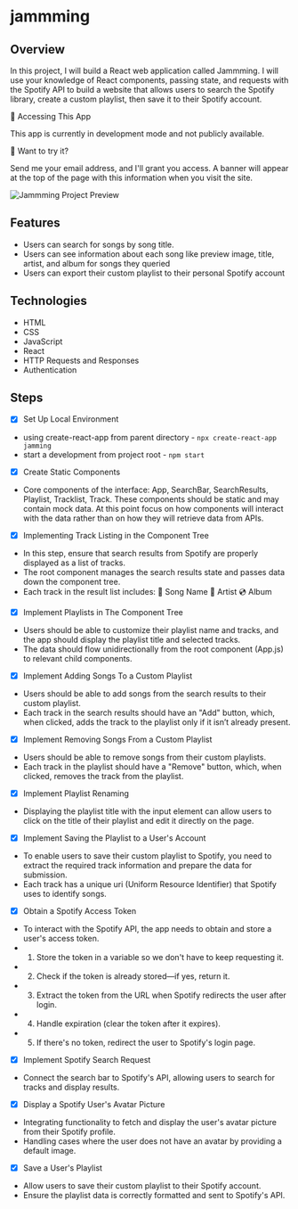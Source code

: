 # jammming

## Overview

In this project, I will build a React web application called Jammming. I will use your knowledge of React components, passing state, and requests with the Spotify API to build a website that allows users to search the Spotify library, create a custom playlist, then save it to their Spotify account.

🚀 Accessing This App

This app is currently in development mode and not publicly available.

🔹 Want to try it?

Send me your email address, and I'll grant you access.
A banner will appear at the top of the page with this information when you visit the site.

![Jammming Project Preview](https://static-assets.codecademy.com/Courses/react/projects/previews/jamming-project-four-three-preview.gif)

## Features

- Users can search for songs by song title.
- Users can see information about each song like preview image, title, artist, and album for songs they queried
- Users can export their custom playlist to their personal Spotify account

## Technologies

- HTML
- CSS
- JavaScript
- React
- HTTP Requests and Responses
- Authentication

## Steps

- [x] Set Up Local Environment
- using create-react-app from parent directory - `npx create-react-app jamming`
- start a development from project root - `npm start`

- [x] Create Static Components
- Core components of the interface: App, SearchBar, SearchResults, Playlist, Tracklist, Track. These components should be static and may contain mock data. At this point focus on how components will interact with the data rather than on how they will retrieve data from APIs.

- [x] Implementing Track Listing in the Component Tree
- In this step, ensure that search results from Spotify are properly displayed as a list of tracks.
- The root component manages the search results state and passes data down the component tree.
- Each track in the result list includes: 🎵 Song Name 🎤 Artist 💿 Album

- [x] Implement Playlists in The Component Tree
- Users should be able to customize their playlist name and tracks, and the app should display the playlist title and selected tracks.
- The data should flow unidirectionally from the root component (App.js) to relevant child components.

- [x] Implement Adding Songs To a Custom Playlist
- Users should be able to add songs from the search results to their custom playlist.
- Each track in the search results should have an "Add" button, which, when clicked, adds the track to the playlist only if it isn’t already present.

- [x] Implement Removing Songs From a Custom Playlist
- Users should be able to remove songs from their custom playlists.
- Each track in the playlist should have a "Remove" button, which, when clicked, removes the track from the playlist.

- [x] Implement Playlist Renaming
- Displaying the playlist title with the input element can allow users to click on the title of their playlist and edit it directly on the page.

- [x] Implement Saving the Playlist to a User's Account
- To enable users to save their custom playlist to Spotify, you need to extract the required track information and prepare the data for submission.
- Each track has a unique uri (Uniform Resource Identifier) that Spotify uses to identify songs.

- [x] Obtain a Spotify Access Token
- To interact with the Spotify API, the app needs to obtain and store a user's access token.
- 1. Store the token in a variable so we don't have to keep requesting it.
- 2. Check if the token is already stored—if yes, return it.
- 3. Extract the token from the URL when Spotify redirects the user after login.
- 4. Handle expiration (clear the token after it expires).
- 5. If there's no token, redirect the user to Spotify's login page.

- [x] Implement Spotify Search Request
- Connect the search bar to Spotify's API, allowing users to search for tracks and display results.

- [x] Display a Spotify User's Avatar Picture
- Integrating functionality to fetch and display the user's avatar picture from their Spotify profile.
- Handling cases where the user does not have an avatar by providing a default image.

- [x] Save a User's Playlist
- Allow users to save their custom playlist to their Spotify account.
- Ensure the playlist data is correctly formatted and sent to Spotify's API.

[def]: /public/jamming-project-four-three-preview.gif
